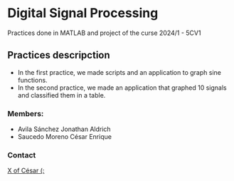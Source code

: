 # Digital Signal Processing

Practices done in MATLAB and project of the curse 2024/1 - 5CV1

## Practices descripction
* In the first practice, we made scripts and an application to graph sine functions.
* In the second practice, we made an application that graphed 10 signals and classified them in a table.

### Members:

* Avila Sánchez Jonathan Aldrich
* Saucedo Moreno César Enrique

### Contact 

[X of César (:](https://twitter.com/csarSM_1)